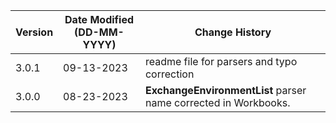 | **Version** | **Date Modified (DD-MM-YYYY)** | **Change History**                          |
|-------------|--------------------------------|---------------------------------------------|
| 3.0.1       | 09-13-2023                     | readme file for parsers and typo correction                      |
| 3.0.0       | 08-23-2023                     | **ExchangeEnvironmentList**  parser name corrected in Workbooks. |
